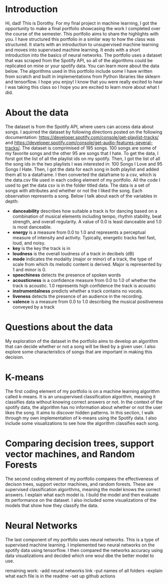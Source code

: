 # Introduction
Hi, dad! This is Dorothy. For my final project in machine learning, I got the opportunity to make a final portfolio showcasing the work I completed over the course of the semester. This portfolio aims to share the highlights with you. I have structured this portfolio in a similar way to how the class was structured. It starts with an introduction to unsupervised machine learning and moves into supervised machine learning. It ends with a short introduction into the basics of neural networks. The portfolio uses a dataset that was scraped from the Spotify API, so all of the algorithms could be replicated on mine or your spotify data. You can learn more about the data below. The algorithms used in this portfolio include some I have written from scratch and built in implementations from Python libraries like sklearn and tensorflow. I hope you enjoy! I know that you were really excited to hear I was taking this class so I hope you are excited to learn more about what I did. 

# About the data
The dataset is from the Spotify API, where users can access data about songs. I aquirred the dataset by following directions posted on the following documentation: https://developer.spotify.com/console/get-playlist-tracks/ and https://developer.spotify.com/console/get-audio-features-several-tracks/. The dataset is comprimised of 195 songs. 100 songs are some of my favorite songs and the other 95 are songs that I hate. To get the data, I forst got the list of all the playlist ids on my spotify. Then, I got the list of all the song ids in the two playlists I was interested in: 100 Songs I Love and 95 Songs I Hate. Then, I got the data for each song in both playlist and added them all to a dataframe. I then converted the dataframe to a csv, which is the data.csv file used in each coding element of my portfolio. All the code I used to get the data csv is in the folder titled data. The data is a set of songs with attributes and whether or not the I liked the song. Each observation represents a song. Below I talk about each of the variables in depth:
* **danceability** describes how suitable a track is for dancing based on a combination of musical elements including tempo, rhythm stability, beat strength, and overall regularity. A value of 0.0 is least danceable and 1.0 is most danceable.
* **energy** is a measure from 0.0 to 1.0 and represents a perceptual measure of intensity and activity. Typically, energetic tracks feel fast, loud, and noisy. 
* **key** is the key the track is in
* **loudness** is the overall loudness of a track in decibels (dB)
* **mode** indicates the modality (major or minor) of a track, the type of scale from which its melodic content is derived. Major is represented by 1 and minor is 0.
* **speechiness** detects the presence of spoken words
* **acousticness** is a confidence measure from 0.0 to 1.0 of whether the track is acoustic. 1.0 represents high confidence the track is acoustic
* **instrumentalness** predicts whether a track contains no vocals.
* **liveness** detects the presence of an audience in the recording.
* **valence** is a measure from 0.0 to 1.0 describing the musical positiveness conveyed by a track

# Questions about the data
My exploration of the dataset in the portfolio aims to develop an algorithm that can decide whether or not a song will be liked by a given user. I also explore some characteristics of songs that are important in making this decision. 

# K-means
The first coding element of my portfolio is on a machine learning algorithm called k-means. It is an unsupervised classification algorithm, meaning it classifies data without knowing correct answers or not. In the context of the spotify data, the algorithm has no information about whether or not the user likes the song. It aims to discover hidden patterns. In this section, I walk through my own implementation of k-means using the Spotify data. I also include some visualizations to see how the algorithm classifies each song. 

# Comparing decision trees, support vector machines, and Random Forests
The second coding element of my portfolio compares the effectiveness of decison trees, support vector machines, and random forests. These are supervised classification algorithms, meaning the model knows the correct answers. I explain what each model is. I build the model and then evaluate its performance on the dataset. I also included some visualizations of the models that show how they classify the data. 

# Neural Networks
The last component of my portfolio uses neural networks. This is a type of supervised machine learning. I implemented two neural networks on the spotify data using tensorflow. I then compared the networks accuracy using data visualizations and decided which one woul dbe the better model to use.

remaining work:
-add neural networks link 
-put names of all folders 
-explain what each file is in the readme
-set up github actions
